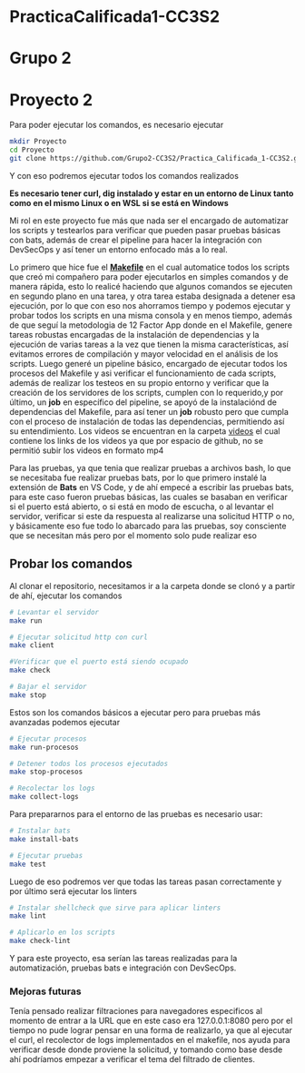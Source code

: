 # PracticaCalificada1-CC3S2
# Grupo 2
# Proyecto 2

Para poder ejecutar los comandos, es necesario ejecutar

```bash
mkdir Proyecto
cd Proyecto
git clone https://github.com/Grupo2-CC3S2/Practica_Calificada_1-CC3S2.git
```

Y con eso podremos ejecutar todos los comandos realizados

**Es necesario tener curl, dig instalado y estar en un entorno de Linux tanto como en el mismo Linux o en WSL si se está en Windows**

Mi rol en este proyecto fue más que nada ser el encargado de automatizar los scripts y testearlos para verificar que pueden pasar pruebas básicas con bats, además de crear el pipeline para hacer la integración con DevSecOps y así tener un entorno enfocado más a lo real.

Lo primero que hice fue el [**Makefile**](src/Makefile) en el cual automatice todos los scripts que creó mi compañero para poder ejecutarlos en simples comandos y de manera rápida, esto lo realicé haciendo que algunos comandos se ejecuten en segundo plano en una tarea, y otra tarea estaba designada a detener esa ejecución, por lo que con eso nos ahorramos tiempo y podemos ejecutar y probar todos los scripts en una misma consola y en menos tiempo, además de que seguí la metodologia de 12 Factor App donde en el Makefile, genere tareas robustas encargadas de la instalación de dependencias y la ejecución de varias tareas a la vez que tienen la misma características, así evitamos errores de compilación y mayor velocidad en el análisis de los scripts.
Luego generé un pipeline básico, encargado de ejecutar todos los procesos del Makefile y asi verificar el funcionamiento de cada scripts, además de realizar los testeos en su propio entorno y verificar que la creación de los servidores de los scripts, cumplen con lo requerido,y por último, un **job** en específico del pipeline, se apoyó de la instalaciónd de dependencias del Makefile, para así tener un **job** robusto pero que cumpla con el proceso de instalación de todas las dependencias, permitiendo así su entendimiento.
Los videos se encuentran en la carpeta [videos](videos/README.md) el cual contiene los links de los videos ya que por espacio de github, no se permitió subir los videos en formato mp4

Para las pruebas, ya que tenia que realizar pruebas a archivos bash, lo que se necesitaba fue realizar pruebas bats, por lo que primero instalé la extensión de **Bats** en VS Code, y de ahí empecé a escribir las pruebas bats, para este caso fueron pruebas básicas, las cuales se basaban en verificar si el puerto está abierto, o si está en modo de escucha, o al levantar el servidor, verificar si este da respuesta al realizarse una solicitud HTTP o no, y básicamente eso fue todo lo abarcado para las pruebas, soy consciente que se necesitan más pero por el momento solo pude realizar eso


## Probar los comandos
Al clonar el repositorio, necesitamos ir a la carpeta donde se clonó y a partir de ahí, ejecutar los comandos
```bash
# Levantar el servidor
make run

# Ejecutar solicitud http con curl
make client

#Verificar que el puerto está siendo ocupado
make check

# Bajar el servidor
make stop
```
Estos son los comandos básicos a ejecutar pero para pruebas más avanzadas podemos ejecutar
```bash
# Ejecutar procesos
make run-procesos

# Detener todos los procesos ejecutados
make stop-procesos

# Recolectar los logs
make collect-logs
```
Para prepararnos para el entorno de las pruebas es necesario usar:
```bash
# Instalar bats
make install-bats

# Ejecutar pruebas
make test
```
Luego de eso podremos ver que todas las tareas pasan correctamente y por último será ejecutar los linters
```bash
# Instalar shellcheck que sirve para aplicar linters
make lint

# Aplicarlo en los scripts
make check-lint
```

Y para este proyecto, esa serían las tareas realizadas para la automatización, pruebas bats e integración con DevSecOps.

### Mejoras futuras
Tenía pensado realizar filtraciones para navegadores especificos al momento de entrar a la URL que en este caso era 127.0.0.1:8080 pero por el tiempo no pude lograr pensar en una forma de realizarlo, ya que al ejecutar el curl, el recolector de logs implementados en el makefile, nos ayuda para verificar desde donde proviene la solicitud, y tomando como base desde ahí podríamos empezar a verificar el tema del filtrado de clientes.